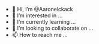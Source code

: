 - 👋 Hi, I’m @Aaronelckack
- 👀 I’m interested in ...
- 🌱 I’m currently learning ...
- 💞️ I’m looking to collaborate on ...
- 📫 How to reach me ...

<!---
Aaronelckack/Aaronelckack is a ✨ special ✨ repository because its `README.md` (this file) appears on your GitHub profile.
You can click the Preview link to take a look at your changes.
--->
